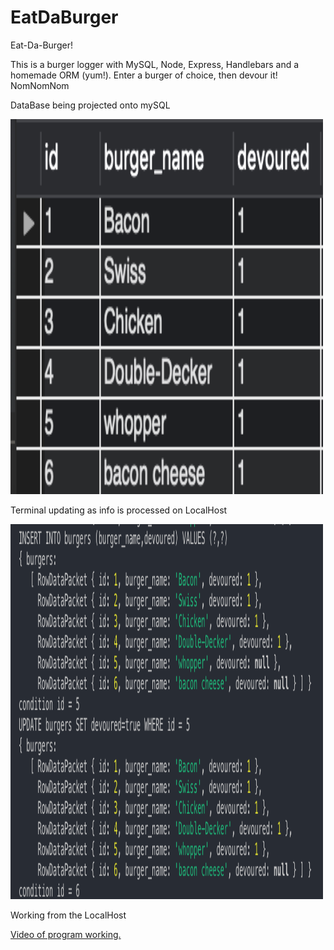 # EatDaBurger
Eat-Da-Burger!

This is a burger logger with MySQL, Node, Express, Handlebars and a homemade ORM (yum!). 
Enter a burger of choice, then devour it! NomNomNom

<p>DataBase being projected onto mySQL</p>
    <p>
    <img src= "images/mySQL.png" style="width:500px;height:600px;">
    </p>

<p></p>

<p>Terminal updating as info is processed on LocalHost</p>
    <p>
    <img src= "images/terminal.png" style="width:500px;height:600px;">
    </p>

<p></p>

<p>Working from the LocalHost</p>
    <p>
<a href="https://drive.google.com/file/d/18g58SzmGPZ8gs0K65GcCmhgECZvoilO3/view" target="_blank">Video of program working.</a>